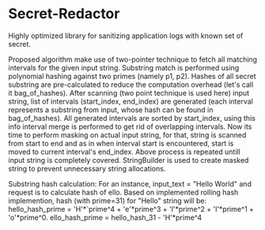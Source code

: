 # Secret-Redactor
Highly optimized library for sanitizing application logs with known set of secret.

Proposed algorithm make use of two-pointer technique to fetch all matching intervals for the given input string. Substring match is performed using polynomial hashing against two primes (namely p1, p2).
Hashes of all secret substring are pre-calculated to reduce the computation overhead (let's call it bag_of_hashes). After scanning (two point technique is used here) input string, list of intervals (start_index, end_index) are generated (each interval represents a substring from input, whose hash can be found in bag_of_hashes).
All generated intervals are sorted by start_index, using this info interval merge is performed to get rid of overlapping intervals.
Now its time to perform masking on actual input string, for that, string is scanned from start to end and as in when interval start is encountered, start is moved to current interval's end_index. Above process is repeated untill input string is completely covered. StringBuilder is used to create masked string to prevent unnecessary string allocations.

Substring hash calculation:
For an instance, input_text = "Hello World" and request is to calculate hash of ello. Based on implemented rolling hash implemention, hash (with prime=31) for "Hello" string will be:
hello_hash_prime = 'H'*`prime^4 + 'e'*prime^3 + 'l'*prime^2 + 'l'*prime^1 + 'o'*prime^0.
ello_hash_prime = hello_hash_31 - 'H'*prime^4
